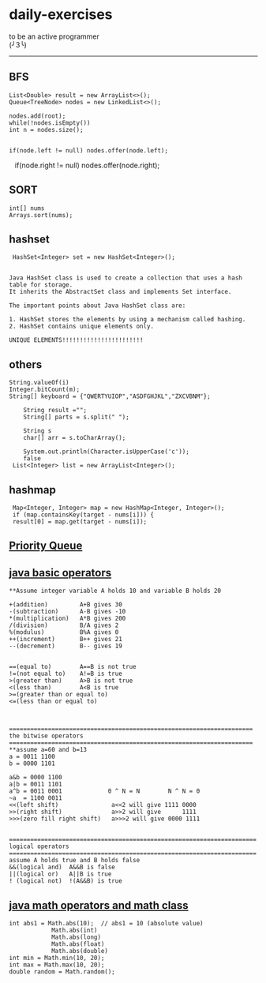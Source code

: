 # daily-exercises

to be an active programmer  
(╯3╰)

___

## BFS
    List<Double> result = new ArrayList<>();
    Queue<TreeNode> nodes = new LinkedList<>();

    nodes.add(root);
    while(!nodes.isEmpty())
    int n = nodes.size();


    if(node.left != null) nodes.offer(node.left);
    if(node.right != null) nodes.offer(node.right);

## SORT
    int[] nums
    Arrays.sort(nums);

## hashset
     HashSet<Integer> set = new HashSet<Integer>();


    Java HashSet class is used to create a collection that uses a hash table for storage. 
    It inherits the AbstractSet class and implements Set interface.

    The important points about Java HashSet class are:

    1. HashSet stores the elements by using a mechanism called hashing.
    2. HashSet contains unique elements only.

    UNIQUE ELEMENTS!!!!!!!!!!!!!!!!!!!!!!!

## others
    String.valueOf(i)
    Integer.bitCount(m);
    String[] keyboard = {"QWERTYUIOP","ASDFGHJKL","ZXCVBNM"};

        String result ="";
        String[] parts = s.split(" ");

        String s
        char[] arr = s.toCharArray();
        
        System.out.println(Character.isUpperCase('c'));
        false
     List<Integer> list = new ArrayList<Integer>();

## hashmap
     Map<Integer, Integer> map = new HashMap<Integer, Integer>();
     if (map.containsKey(target - nums[i])) { 
     result[0] = map.get(target - nums[i]);
     

## [Priority Queue](https://www.javatpoint.com/java-priorityqueue)




## [java basic operators](https://www.tutorialspoint.com/java/java_basic_operators.htm)



    **Assume integer variable A holds 10 and variable B holds 20

    +(addition)         A+B gives 30
    -(subtraction)      A-B gives -10
    *(multiplication)   A*B gives 200
    /(division)         B/A gives 2
    %(modulus)          B%A gives 0
    ++(increment)       B++ gives 21
    --(decrement)       B-- gives 19


    ==(equal to)        A==B is not true
    !=(not equal to)    A!=B is true
    >(greater than)     A>B is not true
    <(less than)        A<B is true
    >=(greater than or equal to)
    <=(less than or equal to)



    =====================================================================
    the bitwise operators
    =====================================================================
    **assume a=60 and b=13
    a = 0011 1100
    b = 0000 1101

    a&b = 0000 1100
    a|b = 0011 1101
    a^b = 0011 0001             0 ^ N = N        N ^ N = 0
    ~a  = 1100 0011
    <<(left shift)               a<<2 will give 1111 0000
    >>(right shift)              a>>2 will give      1111
    >>>(zero fill right shift)   a>>>2 will give 0000 1111    


    ======================================================================
    logical operators
    ======================================================================
    assume A holds true and B holds false
    &&(logical and)  A&&B is false
    ||(logical or)   A||B is true
    ! (logical not)  !(A&&B) is true
## [java math operators and math class](http://tutorials.jenkov.com/java/math-operators-and-math-class.html)
    int abs1 = Math.abs(10);  // abs1 = 10 (absolute value)
                Math.abs(int)
                Math.abs(long)
                Math.abs(float)
                Math.abs(double)
    int min = Math.min(10, 20);
    int max = Math.max(10, 20);
    double random = Math.random();
